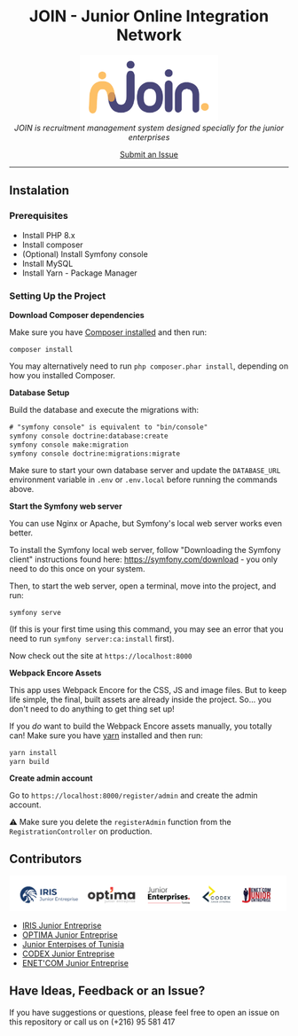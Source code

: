 <h1 align="center">JOIN - Junior Online Integration Network</h1>

<p align="center">
  <img src="assets/images/logo_join/logo_join.png" alt="join-logo" height="120px"/>
  <br>
  <i>JOIN is recruitment management system designed specially for the junior enterprises
    </i>
  <br>
</p>

<p align="center">
  <a href="https://github.com/khaledlajili/join/issues">Submit an Issue</a>
</p>


<hr>

## Instalation 

### Prerequisites

- Install PHP 8.x
- Install composer
- (Optional) Install Symfony console
- Install MySQL
- Install Yarn - Package Manager

### Setting Up the Project

**Download Composer dependencies**

Make sure you have [Composer installed](https://getcomposer.org/download/)
and then run:

```
composer install
```
You may alternatively need to run `php composer.phar install`, depending
on how you installed Composer.

**Database Setup**

Build the database and execute the migrations with:

```
# "symfony console" is equivalent to "bin/console"
symfony console doctrine:database:create
symfony console make:migration
symfony console doctrine:migrations:migrate
```

Make sure to start your own database server and update the `DATABASE_URL` environment variable in
`.env` or `.env.local` before running the commands above.

**Start the Symfony web server**

You can use Nginx or Apache, but Symfony's local web server
works even better.

To install the Symfony local web server, follow
"Downloading the Symfony client" instructions found
here: https://symfony.com/download - you only need to do this
once on your system.

Then, to start the web server, open a terminal, move into the
project, and run:

```
symfony serve
```

(If this is your first time using this command, you may see an
error that you need to run `symfony server:ca:install` first).

Now check out the site at `https://localhost:8000`

**Webpack Encore Assets**

This app uses Webpack Encore for the CSS, JS and image files. But
to keep life simple, the final, built assets are already inside the
project. So... you don't need to do anything to get thing set up!

If you *do* want to build the Webpack Encore assets manually, you
totally can! Make sure you have [yarn](https://yarnpkg.com/lang/en/)
installed and then run:

```
yarn install
yarn build
```

**Create admin account**

Go to `https://localhost:8000/register/admin` and create the admin account.

:warning: Make sure you delete the `registerAdmin` function from the `RegistrationController` on production.


## Contributors

<p>
  <img src="assets/images/collaborators.png" alt="collaborators-logos" width="500px" height="auto">
</p>

- <a href="https://irisje.tn">IRIS Junior Entreprise</a>
- <a href="https://optimaje.com">OPTIMA Junior Entreprise</a>
- <a href="https://jetunisie.com">Junior Enterpises of Tunisia</a>
- <a href="https://codexje.tn">CODEX Junior Entreprise</a>
- <a href="https://enetcomje.com">ENET'COM Junior Entreprise</a>

## Have Ideas, Feedback or an Issue?

If you have suggestions or questions, please feel free to
open an issue on this repository or call us on (+216) 95 581 417
